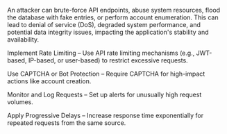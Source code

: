 An attacker can brute-force API endpoints, abuse system resources, flood the database with fake entries, or perform account enumeration. This can lead to denial of service (DoS), degraded system performance, and potential data integrity issues, impacting the application's stability and availability.


Implement Rate Limiting – Use API rate limiting mechanisms (e.g., JWT-based, IP-based, or user-based) to restrict excessive requests.

Use CAPTCHA or Bot Protection – Require CAPTCHA for high-impact actions like account creation.

Monitor and Log Requests – Set up alerts for unusually high request volumes.

Apply Progressive Delays – Increase response time exponentially for repeated requests from the same source.
